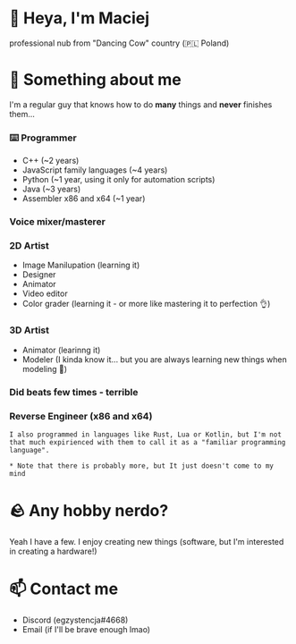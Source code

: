 # 👋 Heya, I'm Maciej
professional nub from "Dancing Cow" country (🇵🇱 Poland)

# 🔭 Something about me
I'm a regular guy that knows how to do **many** things and **never** finishes them...

### ⌨️ Programmer
- C++ (~2 years)
- JavaScript family languages (~4 years)
- Python (~1 year, using it only for automation scripts)
- Java (~3 years)
- Assembler x86 and x64 (~1 year)

### Voice mixer/masterer

### 2D Artist
* Image Manilupation (learning it)
* Designer
* Animator
* Video editor
* Color grader (learning it - or more like mastering it to perfection 👌)

### 3D Artist
* Animator (learinng it)
* Modeler (I kinda know it... but you are always learning new things when modeling 🤣)

### Did beats few times - terrible

### Reverse Engineer (x86 and x64)

``I also programmed in languages like Rust, Lua or Kotlin, but I'm not that much expirienced with them to call it as a "familiar programming language".``

``* Note that there is probably more, but It just doesn't come to my mind``

# 🪨 Any hobby nerdo?
Yeah I have a few. I enjoy creating new things (software, but I'm interested in creating a hardware!)

# 📫 Contact me
- Discord (egzystencja#4668)
- Email (if I'll be brave enough lmao)
